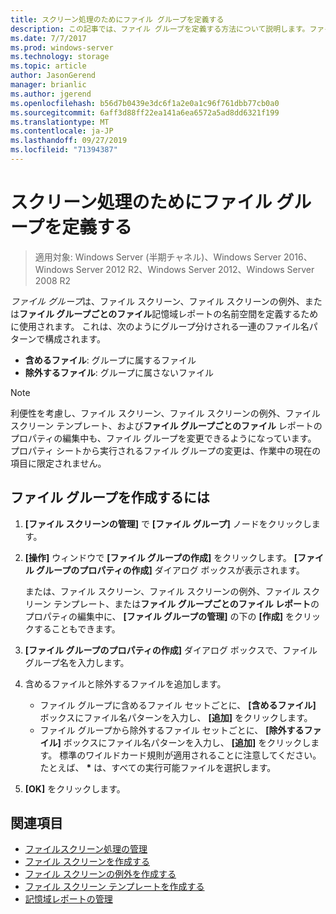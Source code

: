 ```yaml
---
title: スクリーン処理のためにファイル グループを定義する
description: この記事では、ファイル グループを定義する方法について説明します。ファイル グループは、ファイル スクリーン、ファイル スクリーンの例外、ファイル グループごとのファイル記憶域レポートの名前空間を作成するために使用されます。
ms.date: 7/7/2017
ms.prod: windows-server
ms.technology: storage
ms.topic: article
author: JasonGerend
manager: brianlic
ms.author: jgerend
ms.openlocfilehash: b56d7b0439e3dc6f1a2e0a1c96f761dbb77cb0a0
ms.sourcegitcommit: 6aff3d88ff22ea141a6ea6572a5ad8dd6321f199
ms.translationtype: MT
ms.contentlocale: ja-JP
ms.lasthandoff: 09/27/2019
ms.locfileid: "71394387"
---
```

# <a name="define-file-groups-for-screening"></a>スクリーン処理のためにファイル グループを定義する

> 適用対象: Windows Server (半期チャネル)、Windows Server 2016、Windows Server 2012 R2、Windows Server 2012、Windows Server 2008 R2

*ファイル グループ*は、ファイル スクリーン、ファイル スクリーンの例外、または**ファイル グループごとのファイル**記憶域レポートの名前空間を定義するために使用されます。 これは、次のようにグループ分けされる一連のファイル名パターンで構成されます。

-   **含めるファイル**: グループに属するファイル
-   **除外するファイル**: グループに属さないファイル

> [!Note]
> 利便性を考慮し、ファイル スクリーン、ファイル スクリーンの例外、ファイル スクリーン テンプレート、および**ファイル グループごとのファイル** レポートのプロパティの編集中も、ファイル グループを変更できるようになっています。 プロパティ シートから実行されるファイル グループの変更は、作業中の現在の項目に限定されません。

## <a name="to-create-a-file-group"></a>ファイル グループを作成するには

1.  **[ファイル スクリーンの管理]** で **[ファイル グループ]** ノードをクリックします。

2.  **[操作]** ウィンドウで **[ファイル グループの作成]** をクリックします。 **[ファイル グループのプロパティの作成]** ダイアログ ボックスが表示されます。

    または、ファイル スクリーン、ファイル スクリーンの例外、ファイル スクリーン テンプレート、または**ファイル グループごとのファイル レポート**のプロパティの編集中に、 **[ファイル グループの管理]** の下の **[作成]** をクリックすることもできます。

3.  **[ファイル グループのプロパティの作成]** ダイアログ ボックスで、ファイル グループ名を入力します。

4.  含めるファイルと除外するファイルを追加します。

    -   ファイル グループに含めるファイル セットごとに、 **[含めるファイル]** ボックスにファイル名パターンを入力し、 **[追加]** をクリックします。
    -   ファイル グループから除外するファイル セットごとに、 **[除外するファイル]** ボックスにファイル名パターンを入力し、 **[追加]** をクリックします。
        標準のワイルドカード規則が適用されることに注意してください。たとえば、 **\*** は、すべての実行可能ファイルを選択します。

5.  **[OK]** をクリックします。

## <a name="see-also"></a>関連項目

-   [ファイルスクリーン処理の管理](file-screening-management.md)
-   [ファイル スクリーンを作成する](create-file-screen.md)
-   [ファイル スクリーンの例外を作成する](create-file-screen-exception.md)
-   [ファイル スクリーン テンプレートを作成する](create-file-screen-template.md)
-   [記憶域レポートの管理](storage-reports-management.md)


